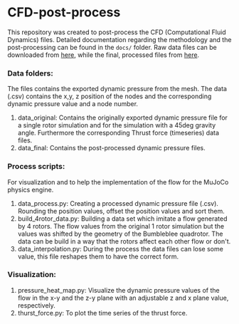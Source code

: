 # CFD-post-process

This repository was created to post-process the CFD (Computational Fluid Dynamics) files. Detailed documentation regarding the methodology and the post-processing can be found in the `docs/` folder. Raw data files can be downloaded from [here](https://nextcloud.sztaki.hu/apps/files/?dir=/AIMotionLab/CFD/archived_CFD_files_WeinhardtAdam/Lookup%20tables/data_original&fileid=747365), while the final, processed files from [here](https://nextcloud.sztaki.hu/apps/files/?dir=/AIMotionLab/CFD/archived_CFD_files_WeinhardtAdam/Lookup%20tables/data_final&fileid=747366).


### Data folders:
The files contains the exported dynamic pressure from the mesh. The data (.csv) contains the x,y, z position of the nodes and the corresponding dynamic pressure value and a node number.

1. data_original: Contains the originally exported dynamic pressure file for a single rotor simulation and for the simulation with a 45deg gravity angle.
Furthermore the corresponding Thrust force (timeseries) data files.
2. data_final: Contains the post-processed dynamic pressure files.

### Process scripts:
For visualization and to help the implementation of the flow for the MuJoCo physics engine.

1. data_process.py: Creating a processed dynamic pressure file (.csv). Rounding the position values, offset the position values and sort them.
2. build_4rotor_data.py: Building a data set which imitate a flow generated by 4 rotors. The flow values from the original 1 rotor simulation but the values was shifted by the geometry of the Bumbleblee quadrotor. The data can be build in a way that the rotors affect each other flow or don't. 
3. data_interpolation.py: During the process the data files can lose some value, this file reshapes them to have the correct form.
### Visualization:
1. pressure_heat_map.py: Visualize the dynamic pressure values of the flow in the x-y and the z-y plane with an adjustable z and x plane value, respectively.
2. thurst_force.py: To plot the time series of the thrust force.
